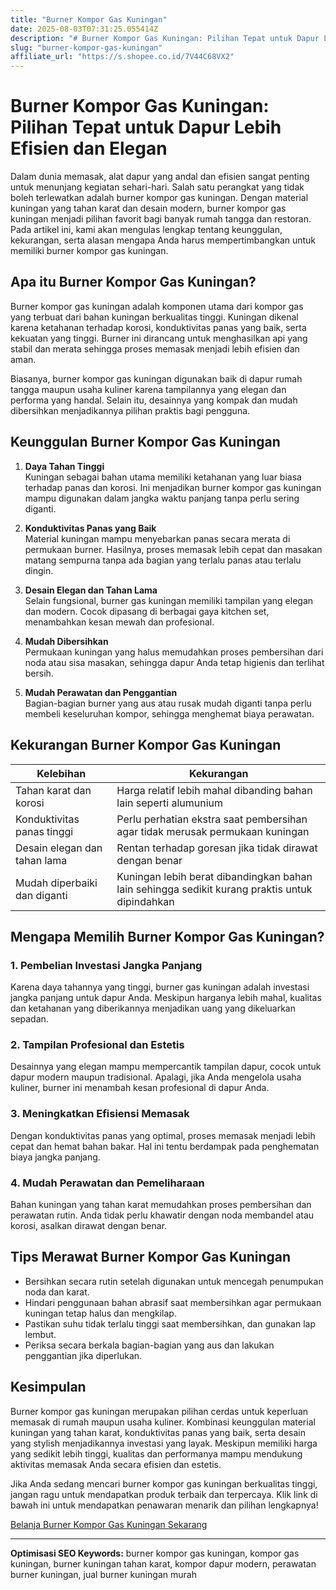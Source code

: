 ```yaml
---
title: "Burner Kompor Gas Kuningan"
date: 2025-08-03T07:31:25.055414Z
description: "# Burner Kompor Gas Kuningan: Pilihan Tepat untuk Dapur Lebih Efisien dan Elegan..."
slug: "burner-kompor-gas-kuningan"
affiliate_url: "https://s.shopee.co.id/7V44C68VX2"
---
```

# Burner Kompor Gas Kuningan: Pilihan Tepat untuk Dapur Lebih Efisien dan Elegan

Dalam dunia memasak, alat dapur yang andal dan efisien sangat penting untuk menunjang kegiatan sehari-hari. Salah satu perangkat yang tidak boleh terlewatkan adalah burner kompor gas kuningan. Dengan material kuningan yang tahan karat dan desain modern, burner kompor gas kuningan menjadi pilihan favorit bagi banyak rumah tangga dan restoran. Pada artikel ini, kami akan mengulas lengkap tentang keunggulan, kekurangan, serta alasan mengapa Anda harus mempertimbangkan untuk memiliki burner kompor gas kuningan.

## Apa itu Burner Kompor Gas Kuningan?

Burner kompor gas kuningan adalah komponen utama dari kompor gas yang terbuat dari bahan kuningan berkualitas tinggi. Kuningan dikenal karena ketahanan terhadap korosi, konduktivitas panas yang baik, serta kekuatan yang tinggi. Burner ini dirancang untuk menghasilkan api yang stabil dan merata sehingga proses memasak menjadi lebih efisien dan aman.

Biasanya, burner kompor gas kuningan digunakan baik di dapur rumah tangga maupun usaha kuliner karena tampilannya yang elegan dan performa yang handal. Selain itu, desainnya yang kompak dan mudah dibersihkan menjadikannya pilihan praktis bagi pengguna.

## Keunggulan Burner Kompor Gas Kuningan

1. **Daya Tahan Tinggi**  
Kuningan sebagai bahan utama memiliki ketahanan yang luar biasa terhadap panas dan korosi. Ini menjadikan burner kompor gas kuningan mampu digunakan dalam jangka waktu panjang tanpa perlu sering diganti.

2. **Konduktivitas Panas yang Baik**  
Material kuningan mampu menyebarkan panas secara merata di permukaan burner. Hasilnya, proses memasak lebih cepat dan masakan matang sempurna tanpa ada bagian yang terlalu panas atau terlalu dingin.

3. **Desain Elegan dan Tahan Lama**  
Selain fungsional, burner gas kuningan memiliki tampilan yang elegan dan modern. Cocok dipasang di berbagai gaya kitchen set, menambahkan kesan mewah dan profesional.

4. **Mudah Dibersihkan**  
Permukaan kuningan yang halus memudahkan proses pembersihan dari noda atau sisa masakan, sehingga dapur Anda tetap higienis dan terlihat bersih.

5. **Mudah Perawatan dan Penggantian**  
Bagian-bagian burner yang aus atau rusak mudah diganti tanpa perlu membeli keseluruhan kompor, sehingga menghemat biaya perawatan.

## Kekurangan Burner Kompor Gas Kuningan

| Kelebihan | Kekurangan |
|------------|--------------|
| Tahan karat dan korosi | Harga relatif lebih mahal dibanding bahan lain seperti alumunium |
| Konduktivitas panas tinggi | Perlu perhatian ekstra saat pembersihan agar tidak merusak permukaan kuningan |
| Desain elegan dan tahan lama | Rentan terhadap goresan jika tidak dirawat dengan benar |
| Mudah diperbaiki dan diganti | Kuningan lebih berat dibandingkan bahan lain sehingga sedikit kurang praktis untuk dipindahkan |

## Mengapa Memilih Burner Kompor Gas Kuningan?

### 1. Pembelian Investasi Jangka Panjang
Karena daya tahannya yang tinggi, burner gas kuningan adalah investasi jangka panjang untuk dapur Anda. Meskipun harganya lebih mahal, kualitas dan ketahanan yang diberikannya menjadikan uang yang dikeluarkan sepadan.

### 2. Tampilan Profesional dan Estetis
Desainnya yang elegan mampu mempercantik tampilan dapur, cocok untuk dapur modern maupun tradisional. Apalagi, jika Anda mengelola usaha kuliner, burner ini menambah kesan profesional di dapur Anda.

### 3. Meningkatkan Efisiensi Memasak
Dengan konduktivitas panas yang optimal, proses memasak menjadi lebih cepat dan hemat bahan bakar. Hal ini tentu berdampak pada penghematan biaya jangka panjang.

### 4. Mudah Perawatan dan Pemeliharaan
Bahan kuningan yang tahan karat memudahkan proses pembersihan dan perawatan rutin. Anda tidak perlu khawatir dengan noda membandel atau korosi, asalkan dirawat dengan benar.

## Tips Merawat Burner Kompor Gas Kuningan

- Bersihkan secara rutin setelah digunakan untuk mencegah penumpukan noda dan karat.
- Hindari penggunaan bahan abrasif saat membersihkan agar permukaan kuningan tetap halus dan mengkilap.
- Pastikan suhu tidak terlalu tinggi saat membersihkan, dan gunakan lap lembut.
- Periksa secara berkala bagian-bagian yang aus dan lakukan penggantian jika diperlukan.

## Kesimpulan

Burner kompor gas kuningan merupakan pilihan cerdas untuk keperluan memasak di rumah maupun usaha kuliner. Kombinasi keunggulan material kuningan yang tahan karat, konduktivitas panas yang baik, serta desain yang stylish menjadikannya investasi yang layak. Meskipun memiliki harga yang sedikit lebih tinggi, kualitas dan performanya mampu mendukung aktivitas memasak Anda secara efisien dan estetis.

Jika Anda sedang mencari burner kompor gas kuningan berkualitas tinggi, jangan ragu untuk mendapatkan produk terbaik dan terpercaya. Klik link di bawah ini untuk mendapatkan penawaran menarik dan pilihan lengkapnya!

[Belanja Burner Kompor Gas Kuningan Sekarang](https://s.shopee.co.id/7V44C68VX2)

---

**Optimisasi SEO Keywords:** burner kompor gas kuningan, kompor gas kuningan, burner kuningan tahan karat, kompor dapur modern, perawatan burner kuningan, jual burner kuningan murah